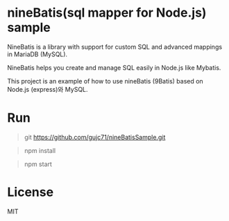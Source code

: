 # nineBatis(sql mapper for Node.js) sample

NineBatis is a library with support for custom SQL and advanced mappings in MariaDB (MySQL). 

NineBatis helps you create and manage SQL easily in Node.js like Mybatis.

This project is an example of how to use nineBatis (9Batis) based on Node.js (express)와 MySQL.


# Run #

> git https://github.com/gujc71/nineBatisSample.git

> npm install

> npm start

# License #

MIT
